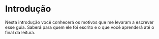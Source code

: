 # Introdução

Nesta introdução você conhecerá os motivos que me levaram a escrever esse guia. Saberá para quem ele foi escrito e o que você aprenderá até o final da leitura.
<script>

  alert('-');

</script>